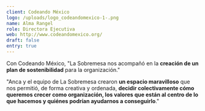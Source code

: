 ```yaml
---
client: Codeando México
logo: /uploads/logo_codeandomexico-1-.png
name: Alma Rangel
role: Directora Ejecutiva
web: http://www.codeandomexico.org/
draft: false
entry: true
---
```

<!--StartFragment-->

Con Codeando México, "La Sobremesa nos acompañó en la **creación de un plan de sostenibilidad** para la organización." 

"Anca y el equipo de La Sobremesa crearon **un espacio maravilloso** que nos permitió, de forma creativa y ordenada, **decidir colectivamente cómo queremos crecer como organización, los valores que están al centro de lo que hacemos y quiénes podrían ayudarnos a conseguirlo**."

<!--EndFragment-->